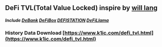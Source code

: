 ## DeFi TVL(Total Value Locked) inspire by [will lang](https://twitter.com/FinanceYF3)

##### Include [DeBank](https://debank.com/ranking/locked_value) [DeFiBox](https://www.defibox.com/defirange/?type=all&chain=all) [DEFISTATION](https://www.defistation.io/) [DeFiLlama](https://defillama.com/home)

### History Data Download [https://www.k1ic.com/defi_tvl.html](https://www.k1ic.com/defi_tvl.html)
